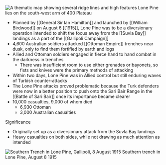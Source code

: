 
![A thematic map showing several ridge lines and high features](https://upload.wikimedia.org/wikipedia/commons/0/00/Anzac_plateaus_and_ridges.png)
Lone Pine lies on the south-west arm of 400 Plateau

- Planned by [[General Sir Ian Hamilton]] and launched by [[William Birdwood]] on August 6 [[1915]], Lone Pine was to be a diversionary operation intended to shift the focus away from the [[Suvla Bay]] landings as a part of the [[Gallipoli Campaign]] 
- 4,600 Australian soldiers attacked [[Ottoman Empire]] trenches near dusk, only to find them fortified by earth and logs
- Allied and Ottoman soldiers engaged in fierce hand to hand combat in the darkness in trenches
	- There was insufficient room to use either grenades or bayonets, so fists and knives were the primary methods of attacking
- Within two days, Lone Pine was in Allied control but still enduring waves of Turkish counter-attacks
- The Lone Pine attacks proved problematic because the Turk defenders were now in a better position to push onto the Sari Bair Range in the [[Battle of Sari Bair]] once its importance became clearer
- 10,000 casualties, 9,000 of whom died
	- 6,930 Ottoman
	- 3,000 Australian casualties

Significance
- Originally set up as a diversionary attack from the Suvla Bay landings
- Heavy casualties on both sides, while not drawing as much attention as intended

![Southern Trench in Lone Pine, Gallipoli, 8 August 1915](https://upload.wikimedia.org/wikipedia/commons/thumb/a/ac/Southern_Trench_in_Lone_Pine%2C_Gallipoli%2C_8_August_1915_%28Graphic_Content%29_%2817797424431%29.jpg/1920px-Southern_Trench_in_Lone_Pine%2C_Gallipoli%2C_8_August_1915_%28Graphic_Content%29_%2817797424431%29.jpg)
Southern trench in Lone Pine, August 8 1915